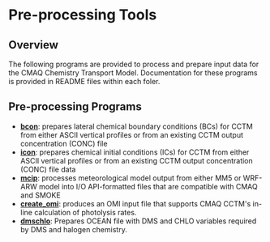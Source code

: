 Pre-processing Tools
========

## Overview
The following programs are provided to process and prepare input data for the CMAQ Chemistry Transport Model.  Documentation for these programs is provided in README files within each foler.  

## Pre-processing Programs
* **[bcon](bcon/README.md)**: prepares lateral chemical boundary conditions (BCs) for CCTM from either ASCII vertical profiles or from an existing CCTM output concentration (CONC) file
* **[icon](icon/README.md)**: prepares chemical initial conditions (ICs) for CCTM from either ASCII vertical profiles or from an existing CCTM output concentration (CONC) file
data
* **[mcip](mcip/README.md)**: processes meteorological model output from either MM5 or WRF-ARW model into I/O API-formatted files that are compatible with CMAQ and SMOKE
* **[create_omi](create_omi/README.md)**: produces an OMI input file that supports CMAQ CCTM's in-line calculation of photolysis rates.
* **[dmschlo](../PYTOOLS/dmschlo/README.md)**: Prepares OCEAN file with DMS and CHLO variables required by DMS and halogen chemistry.
 
